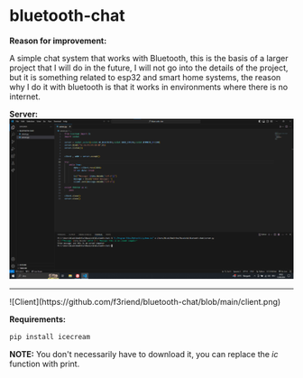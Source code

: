 # bluetooth-chat

**Reason for improvement:**

A simple chat system that works with Bluetooth, this is the basis of a larger project that I will do in the future, I will not go into the details of the project, but it is something related to esp32 and smart home systems, the reason why I do it with bluetooth is that it works in environments where there is no internet.

**Server:**
![Server](https://github.com/f3riend/bluetooth-chat/blob/main/server.png)
<hr>
![Client](https://github.com/f3riend/bluetooth-chat/blob/main/client.png)


**Requirements:**
```bash
pip install icecream
```

**NOTE:** You don't necessarily have to download it, you can replace the  *ic* function with print.
